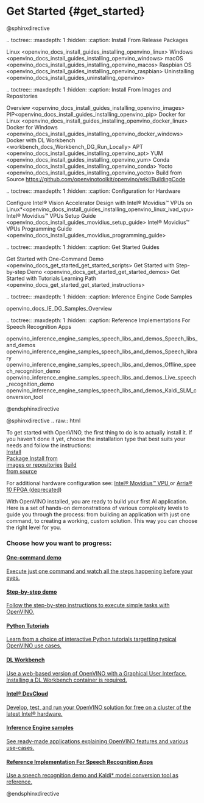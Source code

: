 # Get Started {#get_started}

@sphinxdirective

.. toctree::
   :maxdepth: 1
   :hidden:
   :caption: Install From Release Packages
   
   Linux <openvino_docs_install_guides_installing_openvino_linux>
   Windows <openvino_docs_install_guides_installing_openvino_windows>
   macOS <openvino_docs_install_guides_installing_openvino_macos>
   Raspbian OS <openvino_docs_install_guides_installing_openvino_raspbian>
   Uninstalling <openvino_docs_install_guides_uninstalling_openvino>


.. toctree::
   :maxdepth: 1
   :hidden:
   :caption: Install From Images and Repositories
   
   Overview <openvino_docs_install_guides_installing_openvino_images>
   PIP<openvino_docs_install_guides_installing_openvino_pip>
   Docker for Linux <openvino_docs_install_guides_installing_openvino_docker_linux>
   Docker for Windows <openvino_docs_install_guides_installing_openvino_docker_windows>
   Docker with DL Workbench <workbench_docs_Workbench_DG_Run_Locally>
   APT <openvino_docs_install_guides_installing_openvino_apt>
   YUM <openvino_docs_install_guides_installing_openvino_yum>
   Conda <openvino_docs_install_guides_installing_openvino_conda>
   Yocto <openvino_docs_install_guides_installing_openvino_yocto>
   Build from Source <https://github.com/openvinotoolkit/openvino/wiki/BuildingCode>


.. toctree::
   :maxdepth: 1
   :hidden:
   :caption: Configuration for Hardware
   
   Configure Intel® Vision Accelerator Design with Intel® Movidius™ VPUs on Linux*<openvino_docs_install_guides_installing_openvino_linux_ivad_vpu>
   Intel® Movidius™ VPUs Setup Guide <openvino_docs_install_guides_movidius_setup_guide>
   Intel® Movidius™ VPUs Programming Guide <openvino_docs_install_guides_movidius_programming_guide>
   
.. toctree::
   :maxdepth: 1
   :hidden:
   :caption: Get Started Guides
   
   Get Started with One-Command Demo <openvino_docs_get_started_get_started_scripts>
   Get Started with Step-by-step Demo <openvino_docs_get_started_get_started_demos>
   Get Started with Tutorials <tutorials>
   Learning Path <openvino_docs_get_started_get_started_instructions>

.. toctree::
   :maxdepth: 1
   :hidden:
   :caption: Inference Engine Code Samples

   openvino_docs_IE_DG_Samples_Overview


.. toctree::
   :maxdepth: 1
   :hidden:
   :caption: Reference Implementations For Speech Recognition Apps

   openvino_inference_engine_samples_speech_libs_and_demos_Speech_libs_and_demos
   openvino_inference_engine_samples_speech_libs_and_demos_Speech_library
   openvino_inference_engine_samples_speech_libs_and_demos_Offline_speech_recognition_demo
   openvino_inference_engine_samples_speech_libs_and_demos_Live_speech_recognition_demo
   openvino_inference_engine_samples_speech_libs_and_demos_Kaldi_SLM_conversion_tool

@endsphinxdirective
   
   
@sphinxdirective
 .. raw:: html
 
 
   <p id="GSG_introtext">To get started with OpenVINO, the first thing to do is to actually install it. If you haven't done it yet, choose the installation type that best suits your needs and follow the instructions:<br />
      <a href="openvino_docs_install_guides_installing_openvino_linux.html" >Install<br /> Package </a>
      <a href="openvino_docs_install_guides_installing_openvino_images.html" >Install from <br /> images or repositories</a>
      <a href="https://github.com/openvinotoolkit/openvino/wiki/BuildingCode" >Build <br /> from source</a>
   </p>
   <div style="clear:both;"> </div>

   <p>For additional hardware configuration see: 
      <a href="openvino_docs_install_guides_installing_openvino_linux_ivad_vpu.html">Intel® Movidius™ VPU </a> or
	  <a href="openvino_docs_install_guides_VisionAcceleratorFPGA_Configure.html">Arria® 10 FPGA (deprecated)</a>
   </p>


   <p>With OpenVINO installed, you are ready to build your first AI application. <br /> Here is a set of hands-on demonstrations of various complexity levels to guide you through the process: from building an application with just one command, to creating a working, custom solution. This way you can choose the right level for you.<br /></p>

   <h3>Choose how you want to progress:</h3>

   <div id="GSG_nextstepchoice">
   <a href="openvino_docs_get_started_get_started_scripts.html" >
      <h4>One-command demo 		</h4>
	  <p>Execute just one command and watch all the steps happening before your eyes. </p>
   </a>  		
   <a href="openvino_docs_get_started_get_started_demos.html" >
      <h4>Step-by-step demo		</h4>
	  <p>Follow the step-by-step instructions to execute simple tasks with OpenVINO. </p>
   </a>
   <a href="tutorials.html" >
      <h4>Python Tutorials		</h4>
	  <p>Learn from a choice of interactive Python tutorials targetting typical OpenVINO use cases.	</p>
   </a> 		
   <a href="workbench_docs_Workbench_DG_Introduction.html" >
      <h4>DL Workbench		</h4>
      <p>Use a web-based version of OpenVINO with a Graphical User Interface. Installing a DL Workbench container is required. </p>
   </a> 
   <a href="workbench_docs_Workbench_DG_Introduction.html" >
      <h4>Intel® DevCloud 	</h4>
	  <p>Develop, test, and run your OpenVINO solution for free on a cluster of the latest Intel® hardware. </p>
   </a> 
   <a href="openvino_docs_IE_DG_Samples_Overview.html" >
      <h4>Inference Engine samples	</h4>
	  <p>See ready-made applications explaining OpenVINO features and various use-cases.		</p>
   </a> 
   <a href="openvino_docs_IE_DG_Samples_Overview.html" >
      <h4>Reference Implementation For Speech Recognition Apps</h4>
      <p>Use a speech recognition demo and Kaldi* model conversion tool as reference. </p>
   </a> 

</div>
<div style="clear:both;"> </div>


@endsphinxdirective
